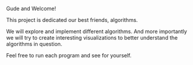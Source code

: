 Gude and Welcome! 

This project is dedicated our best friends, algorithms. 

We will explore and implement different algorithms.
And more importantly we will try to create interesting visualizations to better understand the algorithms in question.

Feel free to run each program and see for yourself.
